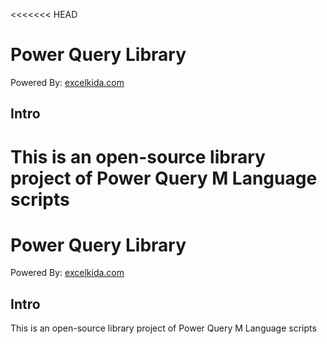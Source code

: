 <<<<<<< HEAD
# Power Query Library

Powered By: [excelkida.com](https://excelkida.com)

## Intro
This is an open-source library project of Power Query M Language scripts
=======
# Power Query Library

Powered By: [excelkida.com](https://excelkida.com)

## Intro
This is an open-source library project of Power Query M Language scripts
